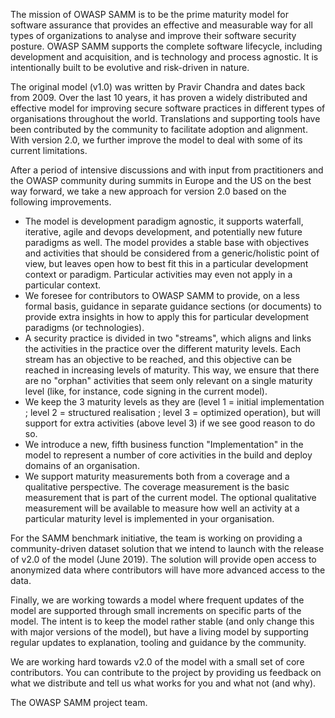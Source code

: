 The mission of OWASP SAMM is to be the prime maturity model for software assurance that provides an effective and measurable way for all types of organizations to analyse and improve their software security posture. OWASP SAMM supports the complete software lifecycle, including development and acquisition, and is technology and process agnostic. It is intentionally built to be evolutive and risk-driven in nature.  

The original model (v1.0) was written by Pravir Chandra and dates back from 2009. Over the last 10 years, it has proven a widely distributed and effective model for improving secure
software practices in different types of organisations throughout the world. Translations and supporting tools have been contributed by the community to facilitate 
adoption and alignment. With version 2.0, we further improve the model to deal with some of its current limitations.

After a period of intensive discussions and with input from practitioners and the OWASP community during summits in Europe and the US on the best way forward, we take a new approach for version 2.0 based on the following improvements. 
* The model is development paradigm agnostic, it supports waterfall, iterative, agile and devops development, and potentially new future paradigms as well. The model provides a stable base with objectives and activities that should be considered from a generic/holistic point of view, but leaves open how to best fit this in a particular development context or paradigm. Particular activities may even not apply in a particular context.
* We foresee for contributors to OWASP SAMM to provide, on a less formal basis, guidance in separate guidance sections (or documents) to provide extra insights in how to apply this 
for particular development paradigms (or technologies). 
* A security practice is divided in two "streams", which aligns and links the activities in the practice over the different maturity levels. Each stream has an objective to be reached, 
and this objective can be reached in increasing levels of maturity. This way, we ensure that there are no "orphan" activities that seem only relevant on a single maturity level 
(like, for instance, code signing in the current model).
* We keep the 3 maturity levels as they are (level 1 = initial implementation ; level 2 = structured realisation ; level 3 = optimized operation), but will support for extra activities 
(above level 3) if we see good reason to do so. 
* We introduce a new, fifth business function "Implementation" in the model to represent a number of core activities in the build and deploy domains of an organisation.
* We support maturity measurements both from a coverage and a qualitative perspective. The coverage measurement is the basic measurement that is part of the current model. The optional qualitative measurement will be available to measure how well an activity at a particular maturity level is implemented in your organisation.

For the SAMM benchmark initiative, the team is working on providing a community-driven dataset solution that we intend to launch with the release of v2.0 of the model (June 2019). The solution will provide open access to anonymized data where contributors will have more advanced access to the data. 

Finally, we are working towards a model where frequent updates of the model are supported through small increments on specific parts of the model. The intent is to keep the model 
rather stable (and only change this with major versions of the model), but have a living model by supporting regular updates to explanation, tooling and guidance by the community.

We are working hard towards v2.0 of the model with a small set of core contributors. You can contribute to the project by providing us feedback on what we distribute and tell us what works
for you and what not (and why).

The OWASP SAMM project team.
